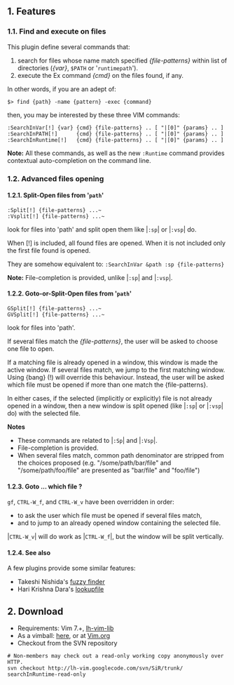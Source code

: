 ## 1. Features ##

### 1.1. Find and execute on files ###
This plugin define several commands that:
  1. search for files whose name match specified _{file-patterns}_ within list of directories (_{var}_, `$PATH` or '`runtimepath`').
  1. execute the Ex command _{cmd}_ on the files found, if any.

In other words, if you are an adept of:
```
$> find {path} -name {pattern} -exec {command}
```
then, you may be interested by these three VIM commands:
```
:SearchInVar[!] {var} {cmd} {file-patterns} .. [ "|[0]" {params} .. ]
:SearchInPATH[!]      {cmd} {file-patterns} .. [ "|[0]" {params} .. ]
:SearchInRuntime[!]   {cmd} {file-patterns} .. [ "|[0]" {params} .. ]
```

**Note:** All these commands, as well as the new `:Runtime` command provides contextual auto-completion on the command line.


### 1.2. Advanced files opening ###

#### 1.2.1. Split-Open files from '`path`' ####
```
:Split[!] {file-patterns} ...~
:Vsplit[!] {file-patterns} ...~
```
look for files into 'path' and split open them like |`:sp`| or |`:vsp`| do.

When [!] is included, all found files are opened.
When it is not included only the first file found is opened.

They are somehow equivalent to: `:SearchInVar &path :sp {file-patterns}`

**Note:** File-completion is provided, unlike |`:sp`| and |`:vsp`|.

#### 1.2.2. Goto-or-Split-Open files from '`path`' ####
```
GSplit[!] {file-patterns} ...~
GVSplit[!] {file-patterns} ...~
```
look for files into 'path'.

If several files match the _{file-patterns}_, the user will be asked to choose
one file to open.

If a matching file is already opened in a window, this window is made the
active window. If several files match, we jump to the first matching window.
Using {bang} (!) will override this behaviour. Instead, the user will be asked
which file must be opened if more than one match the {file-patterns}.

In either cases, if the selected (implicitly or explicitly) file is not already
opened in a window, then a new window is split opened (like |`:sp`| or |`:vsp`| do)
with the selected file.

**Notes**
  * These commands are related to |`:Sp`| and |`:Vsp`|.
  * File-completion is provided.
  * When several files match, common path denominator are stripped from the choices proposed (e.g. "/some/path/bar/file" and "/some/path/foo/file" are presented as "bar/file" and "foo/file")

#### 1.2.3. Goto ... which file ? ####

`gf`, `CTRL-W_f`, and `CTRL-W_v` have been overridden in order:
  * to ask the user which file must be opened if several files match,
  * and to jump to an already opened window containing the selected file.

|`CTRL-W_v`| will do work as |`CTRL-W_f`|, but the window will be split vertically.


#### 1.2.4. See also ####
A few plugins provide some similar features:
  * Takeshi Nishida's [fuzzy finder](http://www.vim.org/scripts/script.php?script_id=1984)
  * Hari Krishna Dara's [lookupfile](http://www.vim.org//scripts/script.php?script_id=1581)


## 2. Download ##
  * Requirements: Vim 7.+, [lh-vim-lib](lhVimLib.md)
  * As a vimball: [here](http://lh-vim.googlecode.com/files/searchInRuntime-2.1.8.vba), or at [Vim.org](http://www.vim.org/scripts/script.php?script_id=229)
  * Checkout from the SVN repository
```
# Non-members may check out a read-only working copy anonymously over HTTP.
svn checkout http://lh-vim.googlecode.com/svn/SiR/trunk/ searchInRuntime-read-only
```
